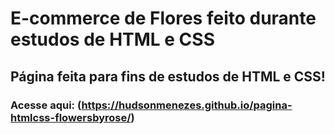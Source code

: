# E-commerce de Flores feito durante estudos de HTML e CSS
## Página feita para fins de estudos de HTML e CSS!
### Acesse aqui: (https://hudsonmenezes.github.io/pagina-htmlcss-flowersbyrose/)
